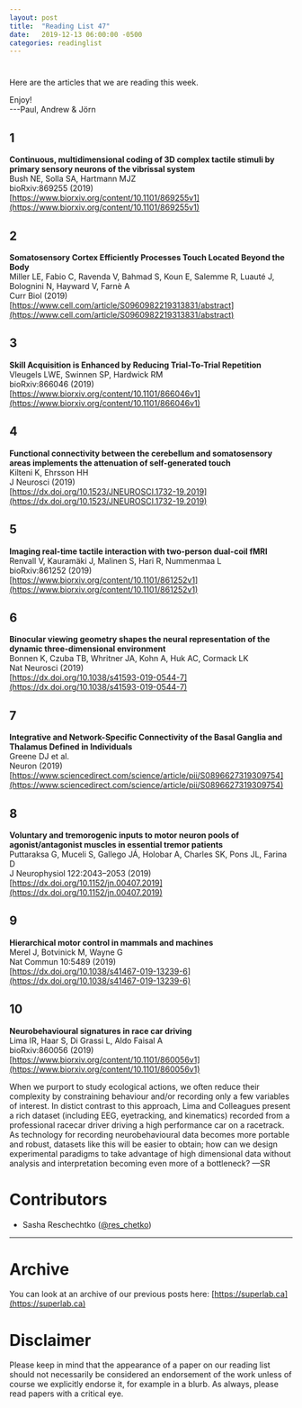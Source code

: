 ```yaml
---
layout: post
title:  "Reading List 47"
date:   2019-12-13 06:00:00 -0500
categories: readinglist
---
```


# 

Here are the articles that we are reading this week.

Enjoy!  
---Paul, Andrew & Jörn

## 1
**Continuous, multidimensional coding of 3D complex tactile stimuli by primary sensory neurons of the vibrissal system**  
Bush NE, Solla SA, Hartmann MJZ  
bioRxiv:869255 (2019)  
[https://www.biorxiv.org/content/10.1101/869255v1](https://www.biorxiv.org/content/10.1101/869255v1)

## 2
**Somatosensory Cortex Efficiently Processes Touch Located Beyond the Body**  
Miller LE, Fabio C, Ravenda V, Bahmad S, Koun E, Salemme R, Luauté J, Bolognini N, Hayward V, Farnè A  
Curr Biol (2019)  
[https://www.cell.com/article/S0960982219313831/abstract](https://www.cell.com/article/S0960982219313831/abstract)

## 3
**Skill Acquisition is Enhanced by Reducing Trial-To-Trial Repetition**  
Vleugels LWE, Swinnen SP, Hardwick RM  
bioRxiv:866046 (2019)  
[https://www.biorxiv.org/content/10.1101/866046v1](https://www.biorxiv.org/content/10.1101/866046v1)

## 4
**Functional connectivity between the cerebellum and somatosensory areas implements the attenuation of self-generated touch**  
Kilteni K, Ehrsson HH  
J Neurosci (2019)  
[https://dx.doi.org/10.1523/JNEUROSCI.1732-19.2019](https://dx.doi.org/10.1523/JNEUROSCI.1732-19.2019)

## 5
**Imaging real-time tactile interaction with two-person dual-coil fMRI**  
Renvall V, Kauramäki J, Malinen S, Hari R, Nummenmaa L  
bioRxiv:861252 (2019)  
[https://www.biorxiv.org/content/10.1101/861252v1](https://www.biorxiv.org/content/10.1101/861252v1)

## 6
**Binocular viewing geometry shapes the neural representation of the dynamic three-dimensional environment**  
Bonnen K, Czuba TB, Whritner JA, Kohn A, Huk AC, Cormack LK  
Nat Neurosci (2019)  
[https://dx.doi.org/10.1038/s41593-019-0544-7](https://dx.doi.org/10.1038/s41593-019-0544-7)

## 7
**Integrative and Network-Specific Connectivity of the Basal Ganglia and Thalamus Defined in Individuals**  
Greene DJ et al.  
Neuron (2019)  
[https://www.sciencedirect.com/science/article/pii/S0896627319309754](https://www.sciencedirect.com/science/article/pii/S0896627319309754)

## 8
**Voluntary and tremorogenic inputs to motor neuron pools of agonist/antagonist muscles in essential tremor patients**  
Puttaraksa G, Muceli S, Gallego JÁ, Holobar A, Charles SK, Pons JL, Farina D  
J Neurophysiol 122:2043–2053 (2019)  
[https://dx.doi.org/10.1152/jn.00407.2019](https://dx.doi.org/10.1152/jn.00407.2019)

## 9
**Hierarchical motor control in mammals and machines**  
Merel J, Botvinick M, Wayne G  
Nat Commun 10:5489 (2019)  
[https://dx.doi.org/10.1038/s41467-019-13239-6](https://dx.doi.org/10.1038/s41467-019-13239-6)

## 10
**Neurobehavioural signatures in race car driving**  
Lima IR, Haar S, Di Grassi L, Aldo Faisal A  
bioRxiv:860056 (2019)  
[https://www.biorxiv.org/content/10.1101/860056v1](https://www.biorxiv.org/content/10.1101/860056v1)

When we purport to study ecological actions, we often reduce their complexity by constraining behaviour and/or recording only a few variables of interest. In distict contrast to this approach, Lima and Colleagues present a rich dataset (including EEG, eyetracking, and kinematics) recorded from a professional racecar driver driving a high performance car on a racetrack. As technology for recording neurobehavioural data becomes more portable and robust, datasets like this will be easier to obtain; how can we design experimental paradigms to take advantage of high dimensional data without analysis and interpretation becoming even more of a bottleneck? —SR


# Contributors
- Sasha Reschechtko ([@res_chetko](https://twitter.com/res_chetko))


---
# Archive
You can look at an archive of our previous posts here: [https://superlab.ca](https://superlab.ca)


# Disclaimer
Please keep in mind that the appearance of a paper on our reading list should not necessarily be considered an endorsement of the work unless of course we explicitly endorse it, for example in a blurb. As always, please read papers with a critical eye.
